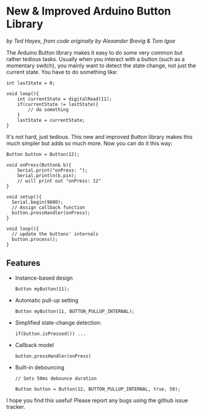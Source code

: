# New & Improved Arduino Button Library

_by Ted Hayes, from code originally by Alexander Brevig & Tom Igoe_

The Arduino Button library makes it easy to do some very common but rather tedious tasks.  Usually when you interact with a button (such as a momentary switch), you mainly want to detect the state change, not just the current state.  You have to do something like:

	int lastState = 0;

	void loop(){
		int currentState = digitalRead(11);
		if(currentState != lastState){
			// do something
		}
		lastState = currentState;
	}

It's not hard, just tedious.  This new and improved Button library makes this much simpler but adds so much more.  Now you can do it this way:

	Button button = Button(12);

	void onPress(Button& b){
		Serial.print("onPress: ");
		Serial.println(b.pin);
		// will print out "onPress: 12"
	}

	void setup(){
	  Serial.begin(9600);
	  // Assign callback function
	  button.pressHandler(onPress);
	}

	void loop(){
	  // update the buttons' internals
	  button.process();
	}

## Features

* Instance-based design

	`Button myButton(11);`

* Automatic pull-up setting

	`Button myButton(11, BUTTON_PULLUP_INTERNAL);`

* Simplified state-change detection:

	`if(button.isPressed()) ...`

* Callback model

	`button.pressHandler(onPress)`

* Built-in debouncing

    `// Sets 50ms debounce duration`
    
    `Button button = Button(12, BUTTON_PULLUP_INTERNAL, true, 50);`

I hope you find this useful!  Please report any bugs using the github issue tracker.